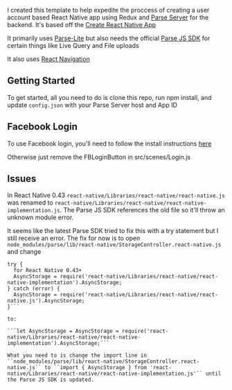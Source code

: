 I created this template to help expedite the proccess of creating a user account based React Native app using Redux and [Parse Server](https://github.com/parse-community/parse-server) for the backend. It's based off the [Create React Native App](https://github.com/react-community/create-react-native-app)

It primarily uses [Parse-Lite](https://github.com/andrewimm/parse-lite) but also needs the official [Parse JS SDK](https://github.com/parse-community/Parse-SDK-JS) for certain things like Live Query and File uploads

It also uses [React Navigation](https://github.com/react-community/react-navigation)

## Getting Started

To get started, all you need to do is clone this repo, run npm install, and update ``config.json`` with your Parse Server host and App ID

## Facebook Login

To use Facebook login, you'll need to follow the install instructions [here](https://github.com/facebook/react-native-fbsdk)

Otherwise just remove the FBLoginButton in src/scenes/Login.js

## Issues

In React Native 0.43 ``react-native/Libraries/react-native/react-native.js`` was renamed to ``react-native/Libraries/react-native/react-native-implementation.js``. The Parse JS SDK references the old file so it'll throw an unknown module error. 

It seems like the latest Parse SDK tried to fix this with a try statement but I still receive an error. The fix for now is to open ``node_modules/parse/lib/react-native/StorageController.react-native.js`` and change

```let AsyncStorage;
try {
  for React Native 0.43+
  AsyncStorage = require('react-native/Libraries/react-native/react-native-implementation').AsyncStorage;
} catch (error) {
  AsyncStorage = require('react-native/Libraries/react-native/react-native.js').AsyncStorage;
}```

to:

```let AsyncStorage = AsyncStorage = require('react-native/Libraries/react-native/react-native-implementation').AsyncStorage;```

What you need to is change the import line in ``node_modules/parse/lib/react-native/StorageController.react-native.js`` to ``import { AsyncStorage } from 'react-native/Libraries/react-native/react-native-implementation.js'`` until the Parse JS SDK is updated.